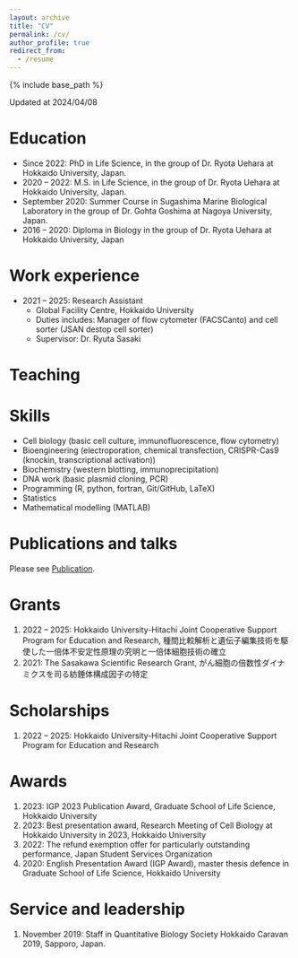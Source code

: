 ```yaml
---
layout: archive
title: "CV"
permalink: /cv/
author_profile: true
redirect_from:
  - /resume
---
```


{% include base_path %}

Updated at 2024/04/08

Education
======
- Since 2022: PhD in Life Science, in the group of Dr. Ryota Uehara at Hokkaido University, Japan.
- 2020 – 2022: M.S. in Life Science, in the group of Dr. Ryota Uehara at Hokkaido University, Japan.
- September 2020: Summer Course in Sugashima Marine Biological Laboratory in the group of Dr. Gohta Goshima at Nagoya University, Japan.
- 2016 – 2020: Diploma in Biology in the group of Dr. Ryota Uehara at Hokkaido University, Japan

Work experience
======
- 2021 – 2025: Research Assistant
  - Global Facility Centre, Hokkaido University
  - Duties includes: Manager of flow cytometer (FACSCanto) and cell sorter (JSAN destop cell sorter)
  - Supervisor: Dr. Ryuta Sasaki

Teaching
======
 
Skills
======
- Cell biology (basic cell culture, immunofluorescence, flow cytometry)
- Bioengineering (electroporation, chemical transfection, CRISPR-Cas9 (knockin, transcriptional activation))
- Biochemistry (western blotting, immunoprecipitation)
- DNA work (basic plasmid cloning, PCR)
- Programming (R, python, fortran, Git/GitHub, LaTeX)
- Statistics
- Mathematical modelling (MATLAB)

Publications and talks
======
Please see [Publication](/publications/).

Grants
======
1. 2022 – 2025: Hokkaido University-Hitachi Joint Cooperative Support Program for Education and Research, 種間比較解析と遺伝子編集技術を駆使した一倍体不安定性原理の究明と一倍体細胞技術の確立
1. 2021: The Sasakawa Scientific Research Grant, がん細胞の倍数性ダイナミクスを司る紡錘体構成因子の特定

Scholarships
======
1. 2022 – 2025: Hokkaido University-Hitachi Joint Cooperative Support Program for Education and Research

Awards
======
1. 2023: IGP 2023 Publication Award, Graduate School of Life Science, Hokkaido University
1. 2023: Best presentation award, Research Meeting of Cell Biology at Hokkaido University in 2023, Hokkaido University
1. 2022: The refund exemption offer for particularly outstanding performance, Japan Student Services Organization
1. 2020: English Presentation Award (IGP Award), master thesis defence in Graduate School of Life Science, Hokkaido University
  
Service and leadership
======
1. November 2019: Staff in Quantitative Biology Society Hokkaido Caravan 2019, Sapporo, Japan.
